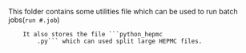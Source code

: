 This folder contains some utilities file which can be used to run batch
    jobs(```run #.job```)

        It also stores the file ```python_hepmc
            .py``` which can used split large HEPMC files.

